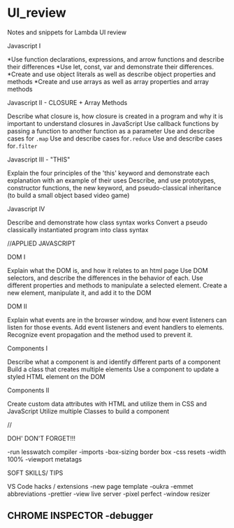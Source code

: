 # UI_review
Notes and snippets for Lambda UI review

Javascript I 

*Use function declarations, expressions, and arrow functions and describe their differences
*Use let, const, var and demonstrate their differences.
*Create and use object literals as well as describe object properties and methods
*Create and use arrays as well as array properties and array methods


Javascript II - CLOSURE + Array Methods

Describe what closure is, how closure is created in a program and why it is important to understand closures in JavaScript
Use callback functions by passing a function to another function as a parameter
Use and describe cases for `.map` 
Use and describe cases for`.reduce` 
Use and describe cases for`.filter` 

Javascript III  - "THIS"

Explain the four principles of the 'this' keyword and demonstrate each explanation with an example of their uses
Describe, and use prototypes, constructor functions, the new keyword, and pseudo-classical inheritance (to build a small object based video game)

Javascript IV

Describe and demonstrate how class syntax works
Convert a pseudo classically instantiated program into class syntax


//APPLIED JAVASCRIPT

DOM I

Explain what the DOM is, and how it relates to an html page
Use DOM selectors, and describe the differences in the behavior of each.
Use different properties and methods to manipulate a selected element.
Create a new element, manipulate it, and add it to the DOM


DOM II

Explain what events are in the browser window, and how event listeners can listen for those events.
Add event listeners and event handlers to elements.
Recognize event propagation and the method used to prevent it.

Components I

Describe what a component is and identify different parts of a component
Build a class that creates multiple elements
Use a component to update a styled HTML element on the DOM

Components II

Create custom data attributes with HTML and utilize them in CSS and JavaScript
Utilize multiple Classes to build a component

//

DOH' DON'T FORGET!!!

-run lesswatch compiler
-imports
-box-sizing border box
-css resets
-width 100%
-viewport metatags



SOFT SKILLS/ TIPS

VS Code hacks / extensions
-new page template
-oukra
-emmet abbreviations
-prettier
-view live server
-pixel perfect
-window resizer

CHROME INSPECTOR
-debugger
-



